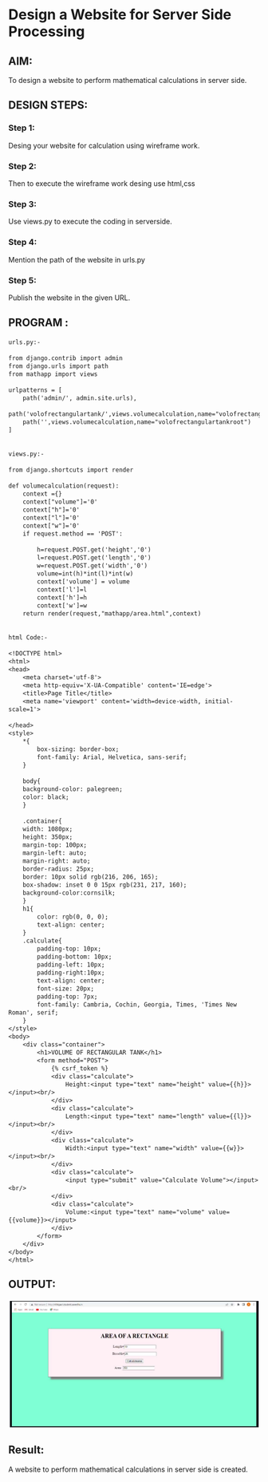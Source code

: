 # Design a Website for Server Side Processing

## AIM:
To design a website to perform mathematical calculations in server side.

## DESIGN STEPS:

### Step 1:
Desing your website for calculation using wireframe work.



### Step 2:
Then to execute the wireframe work desing use html,css



### Step 3:
Use views.py to execute the coding in serverside.



### Step 4:
Mention the path of the website in urls.py





### Step 5:
Publish the website in the given URL.




## PROGRAM :
~~~
urls.py:-

from django.contrib import admin
from django.urls import path
from mathapp import views

urlpatterns = [
    path('admin/', admin.site.urls),
    path('volofrectangulartank/',views.volumecalculation,name="volofrectangulartank"),
    path('',views.volumecalculation,name="volofrectangulartankroot")
]


views.py:-

from django.shortcuts import render

def volumecalculation(request):
    context ={}
    context["volume"]='0'
    context["h"]='0'
    context["l"]='0'
    context["w"]='0'
    if request.method == 'POST':
        
        h=request.POST.get('height','0')
        l=request.POST.get('length','0')
        w=request.POST.get('width','0')
        volume=int(h)*int(l)*int(w)
        context['volume'] = volume
        context['l']=l
        context['h']=h
        context['w']=w
    return render(request,"mathapp/area.html",context)


html Code:-

<!DOCTYPE html>
<html>
<head>
    <meta charset='utf-8'>
    <meta http-equiv='X-UA-Compatible' content='IE=edge'>
    <title>Page Title</title>
    <meta name='viewport' content='width=device-width, initial-scale=1'>
    
</head>
<style>
    *{
        box-sizing: border-box;
        font-family: Arial, Helvetica, sans-serif;
    }

    body{
    background-color: palegreen;
    color: black;
    }

    .container{
    width: 1080px;
    height: 350px;
    margin-top: 100px;
    margin-left: auto;
    margin-right: auto;
    border-radius: 25px;
    border: 10px solid rgb(216, 206, 165);
    box-shadow: inset 0 0 15px rgb(231, 217, 160);
    background-color:cornsilk;
    }
    h1{
        color: rgb(0, 0, 0);
        text-align: center;
    }
    .calculate{
        padding-top: 10px;
        padding-bottom: 10px;
        padding-left: 10px;
        padding-right:10px;
        text-align: center;
        font-size: 20px;
        padding-top: 7px;
        font-family: Cambria, Cochin, Georgia, Times, 'Times New Roman', serif;
    }
</style>
<body>
    <div class="container">
        <h1>VOLUME OF RECTANGULAR TANK</h1>
        <form method="POST">
            {% csrf_token %}
            <div class="calculate"> 
                Height:<input type="text" name="height" value={{h}}></input><br/>
            </div>
            <div class="calculate">
                Length:<input type="text" name="length" value={{l}}></input><br/>
            </div>
            <div class="calculate">
                Width:<input type="text" name="width" value={{w}}></input><br/>
            </div>
            <div class="calculate">
                <input type="submit" value="Calculate Volume"></input><br/>
            </div>
            <div class="calculate">
                Volume:<input type="text" name="volume" value={{volume}}></input>
            </div>
        </form>
    </div>
</body>
</html>
~~~


## OUTPUT:
![output](tham.png)



## Result:
A website to perform mathematical calculations in server side is created.

